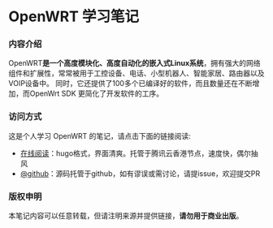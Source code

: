 # OpenWRT 学习笔记

### 内容介绍

OpenWRT**是一个高度模块化、高度自动化的嵌入式Linux系统**，拥有强大的网络组件和扩展性，常常被用于工控设备、电话、小型机器人、智能家居、路由器以及VOIP设备中。 同时，它还提供了100多个已编译好的软件，而且数量还在不断增加，而OpenWrt SDK 更简化了开发软件的工序。

### 访问方式

这是个人学习 OpenWRT 的笔记，请点击下面的链接阅读:

- [在线阅读](https://skyao.io/learning-openwrt/)：hugo格式，界面清爽。托管于腾讯云香港节点，速度快，偶尔抽风
- [@github](https://github.com/skyao/learning-linux-mint/)：源码托管于github，如有谬误或需讨论，请提issue，欢迎提交PR

### 版权申明

本笔记内容可以任意转载，但请注明来源并提供链接，**请勿用于商业出版**。

